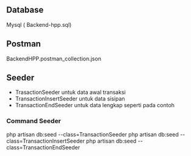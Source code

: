 ## Database
Mysql ( Backend-hpp.sql)

## Postman
BackendHPP.postman_collection.json

## Seeder

- TrasactionSeeder untuk data awal transaksi
- TransactionInsertSeeder untuk data sisipan
- TransactionEndSeeder untuk data lengkap seperti pada contoh
### Command Seeder
php artisan db:seed --class=TransactionSeeder
php artisan db:seed --class=TransactionInsertSeeder
php artisan db:seed --class=TransactionEndSeeder

